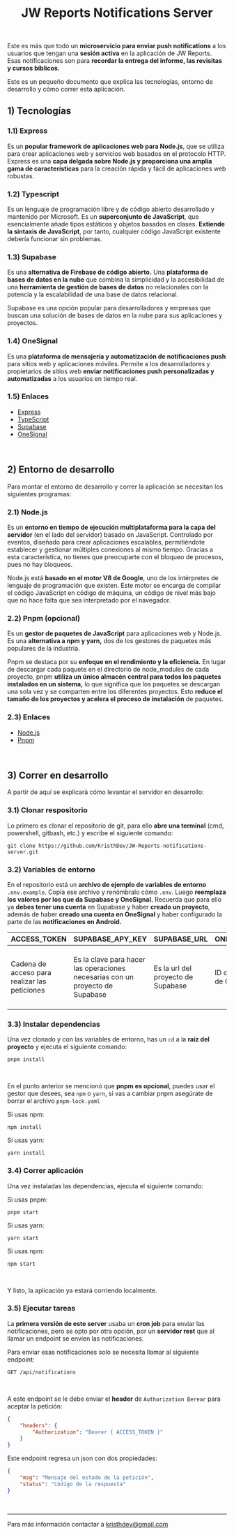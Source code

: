 <h1 align="center">JW Reports Notifications Server</h1>

<br>

Este es más que todo un **microservicio para enviar push notifications** a los usuarios que tengan una **sesión
activa** en la aplicación de JW Reports. Esas notificaciones son para **recordar la entrega del informe, las
revisitas y cursos bíblicos.**

Este es un pequeño documento que explica las tecnologías, entorno de desarrollo y cómo correr esta aplicación.

## 1) Tecnologías

### 1.1) Express
Es un **popular framework de aplicaciones web para Node.js**, que se utiliza para crear aplicaciones web y servicios web
basados en el protocolo HTTP. Express es una **capa delgada sobre Node.js y proporciona una amplia gama de características**
para la creación rápida y fácil de aplicaciones web robustas.

### 1.2) Typescript
Es un lenguaje de programación libre y de código abierto desarrollado y mantenido por Microsoft. Es un **superconjunto 
de JavaScript**, que esencialmente añade tipos estáticos y objetos basados en clases. **Extiende la sintaxis de JavaScript**,
por tanto, cualquier código JavaScript existente debería funcionar sin problemas.

### 1.3) Supabase
Es una **alternativa de Firebase de código abierto.** Una **plataforma de bases de datos en la nube** que combina la
simplicidad y la accesibilidad de una **herramienta de gestión de bases de datos** no relacionales con la potencia y
la escalabilidad de una base de datos relacional.

Supabase es una opción popular para desarrolladores y empresas que buscan una solución de bases de datos en la nube para
sus aplicaciones y proyectos.

### 1.4) OneSignal
Es una **plataforma de mensajería y automatización de notificaciones push** para sitios web y aplicaciones móviles. Permite a
los desarrolladores y propietarios de sitios web **enviar notificaciones push personalizadas y automatizadas** a los usuarios en
tiempo real.

### 1.5) Enlaces
 * [Express](https://expressjs.com)  
 * [TypeScript](https://www.typescriptlang.org)  
 * [Supabase](https://supabase.com)  
 * [OneSignal](https://onesignal.com)

<br>

## 2) Entorno de desarrollo

Para montar el entorno de desarrollo y correr la aplicación se necesitan los siguientes programas:

### 2.1) Node.js
Es un **entorno en tiempo de ejecución multiplataforma para la capa del servidor** (en el lado del servidor) basado en 
JavaScript. Controlado por eventos, diseñado para crear aplicaciones escalables, permitiéndote establecer y gestionar 
múltiples conexiones al mismo tiempo. Gracias a esta característica, no tienes que preocuparte con el bloqueo de procesos, 
pues no hay bloqueos.

Node.js está **basado en el motor V8 de Google**, uno de los intérpretes de lenguaje de programación que existen. Este 
motor se encarga de compilar el código JavaScript en código de máquina, un código de nivel más bajo que no hace falta 
que sea interpretado por el navegador.

### 2.2) Pnpm (opcional)
Es un **gestor de paquetes de JavaScript** para aplicaciones web y Node.js. Es una **alternativa a npm y yarn,** dos de los gestores 
de paquetes más populares de la industria.

Pnpm se destaca por su **enfoque en el rendimiento y la eficiencia.** En lugar de descargar cada paquete en el directorio de
node_modules de cada proyecto, pnpm **utiliza un único almacén central para todos los paquetes instalados en un sistema,** lo 
que significa que los paquetes se descargan una sola vez y se comparten entre los diferentes proyectos. Esto **reduce el tamaño 
de los proyectos y acelera el proceso de instalación** de paquetes.

### 2.3) Enlaces
 * [Node.js](https://nodejs.org)
 * [Pnpm](https://pnpm.io/es)

<br>

## 3) Correr en desarrollo
A partir de aquí se explicará cómo levantar el servidor en desarrollo:

### 3.1) Clonar respositorio
Lo primero es clonar el repositorio de git, para ello **abre una terminal** (cmd, powershell, gitbash, etc.) y escribe el 
siguiente comando:

```
git clone https://github.com/KristhDev/JW-Reports-notifications-server.git
```

### 3.2) Variables de entorno
En el repositorio está un **archivo de ejemplo de variables de entorno** `.env.example`. Copia ese archivo y renómbralo 
cómo `.env`. Luego **reemplaza los valores por los que da Supabase y OneSignal.** Recuerda que para ello ya **debes tener una cuenta** en Supabase y haber **creado un proyecto**, además de haber **creado una cuenta en OneSignal** y haber configurado
la parte de las **notificaciones en Android.**

| ACCESS_TOKEN | SUPABASE_APY_KEY | SUPABASE_URL | ONESIGNAL_APP_ID | ONESIGNAL_REST_API_KEY | PORT |
|--------------|------------------|--------------|------------------|------------------------|------|
| Cadena de acceso para realizar las peticiones | Es la clave para hacer las operaciones necesarias con un proyecto de Supabase | Es la url del proyecto de Supabase | ID de la aplicación de OneSignal | Es la clave para usar la rest api de OneSignal | Es el puerto donde estará corriendo el servidor |

### 3.3) Instalar dependencias
Una vez clonado y con las variables de entorno, has un ```cd``` a la **raíz del proyecto** y ejecuta el siguiente comando:
```
pnpm install
``` 
<br>

En el punto anterior se mencionó que **pnpm es opcional**, puedes usar el gestor que desees, sea ```npm``` o ```yarn```, si 
vas a cambiar pnpm asegúrate de borrar el archivo ```pnpm-lock.yaml```

Si usas npm:
```
npm install
```

Si usas yarn:
```
yarn install
```

### 3.4) Correr aplicación
Una vez instaladas las dependencias, ejecuta el siguiente comando:

Si usas pnpm:
```
pnpm start
```

Si usas yarn:
```
yarn start
``` 

Si usas npm:
```
npm start
```

<br>

Y listo, la aplicación ya estará corriendo localmente.

### 3.5) Ejecutar tareas
La **primera versión de este server** usaba un **cron job** para enviar las notificaciones, pero se opto por otra opción, por un
**servidor rest** que al llamar un endpoint se envien las notificaciones.

Para enviar esas notificaciones solo se necesita llamar al siguiente endpoint:

```
GET /api/notifications
```

<br>

A este endpoint se le debe enviar el **header** de ```Authorization Berear``` para
aceptar la petición:

```json
{
    "headers": {
        "Authorization": "Bearer { ACCESS_TOKEN }"
    }
}
```

Este endpoint regresa un json con dos propiedades:

```json
{
    "msg": "Mensaje del estado de la petición",
    "status": "Código de la respuesta"
}
```

<br>

___

Para más información contactar a kristhdev@gmail.com

